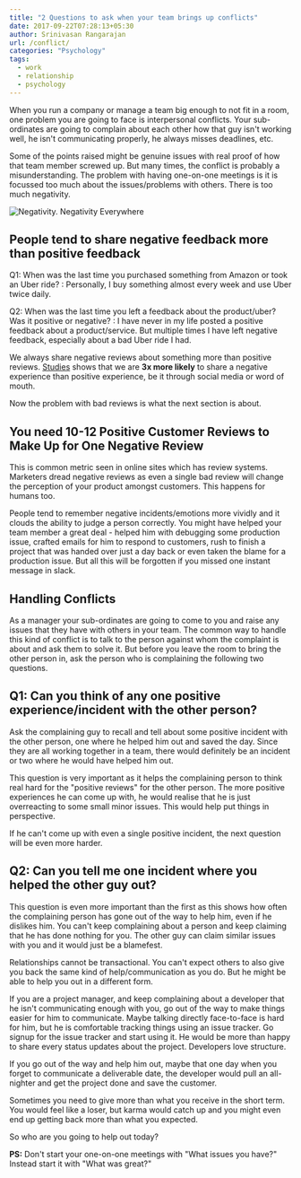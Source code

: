 ```yaml
---
title: "2 Questions to ask when your team brings up conflicts"
date: 2017-09-22T07:28:13+05:30
author: Srinivasan Rangarajan
url: /conflict/
categories: "Psychology"
tags: 
  - work
  - relationship
  - psychology
---
```


When you run a company or manage a team big enough to not fit in a room, one problem you are going to face is interpersonal conflicts. Your sub-ordinates are going to complain about each other how that guy isn't working well, he isn't communicating properly, he always misses deadlines, etc.

<!--more-->

Some of the points raised might be genuine issues with real proof of how that team member screwed up. But many times, the conflict is probably a misunderstanding. The problem with having one-on-one meetings is it is focussed too much about the issues/problems with others. There is too much negativity.

![Negativity. Negativity Everywhere](/img/negativity-everywhere.png)


## People tend to share negative feedback more than positive feedback

Q1: When was the last time you purchased something from Amazon or took an Uber ride? 
:	Personally, I buy something almost every week and use Uber twice daily. 

Q2: When was the last time you left a feedback about the product/uber? Was it positive or negative?
:	I have never in my life posted a positive feedback about a product/service. But multiple times I have left negative feedback, especially about a bad Uber ride I had. 

We always share negative reviews about something more than positive reviews. [Studies](https://www.itllc.net/business/it-takes-10-12-positive-customer-reviews-to-make-up-for-one-negative-review/) shows that we are **3x more likely** to share a negative experience than positive experience, be it through social media or word of mouth. 

Now the problem with bad reviews is what the next section is about.

## You need 10-12 Positive Customer Reviews to Make Up for One Negative Review

This is common metric seen in online sites which has review systems. Marketers dread negative reviews as even a single bad review will change the perception of your product amongst customers. This happens for humans too. 

People tend to remember negative incidents/emotions more vividly and it clouds the ability to judge a person correctly. You might have helped your team member a great deal - helped him with debugging some production issue, crafted emails for him to respond to customers, rush to finish a project that was handed over just a day back or even taken the blame for a production issue. But all this will be forgotten if you missed one instant message in slack.


## Handling Conflicts

As a manager your sub-ordinates are going to come to you and raise any issues that they have with others in your team. The common way to handle this kind of conflict is to talk to the person against whom the complaint is about and ask them to solve it. But before you leave the room to bring the other person in, ask the person who is complaining the following two questions.

## Q1: Can you think of any one positive experience/incident with the other person?

Ask the complaining guy to recall and tell about some positive incident with the other person, one where he helped him out and saved the day. Since they are all working together in a team, there would definitely be an incident or two where he would have helped him out. 

This question is very important as it helps the complaining person to think real hard for the "positive reviews" for the other person. The more positive experiences he can come up with, he would realise that he is just overreacting to some small minor issues. This would help put things in perspective.

If he can't come up with even a single positive incident, the next question will be even more harder.


## Q2: Can you tell me one incident where you helped the other guy out?

This question is even more important than the first as this shows how often the complaining person has gone out of the way to help him, even if he dislikes him. You can't keep complaining about a person and keep claiming that he has done nothing for you. The other guy can claim similar issues with you and it would just be a blamefest. 

Relationships cannot be transactional. You can't expect others to also give you back the same kind of help/communication as you do. But he might be able to help you out in a different form. 

If you are a project manager, and keep complaining about a developer that he isn't communicating enough with you, go out of the way to make things easier for him to communicate. Maybe talking directly face-to-face is hard for him, but he is comfortable tracking things using an issue tracker. Go signup for the issue tracker and start using it. He would be more than happy to share every status updates about the project. Developers love structure.

If you go out of the way and help him out, maybe that one day when you forget to communicate a deliverable date, the developer would pull an all-nighter and get the project done and save the customer. 


Sometimes you need to give more than what you receive in the short term. You would feel like a loser, but karma would catch up and you might even end up getting back more than what you expected. 

So who are you going to help out today?

**PS:** Don't start your one-on-one meetings with "What issues you have?" Instead start it with "What was great?"